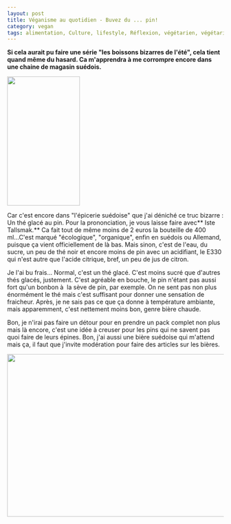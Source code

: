 ```yaml
---
layout: post
title: Véganisme au quotidien - Buvez du ... pin!
category: vegan
tags: alimentation, Culture, lifestyle, Réflexion, végétarien, végétarisme, vegan, veganisme
---
```

**Si cela aurait pu faire une série "les boissons bizarres de l'été", cela tient quand même du hasard. Ca m'apprendra à me corrompre encore dans une chaine de magasin suédois.**

<img class="alignleft size-medium wp-image-20769" src="https://cheziceman.files.wordpress.com/2017/07/dsc_6582.jpg?w=169" alt="" width="169" height="300" />

Car c'est encore dans "l'épicerie suédoise" que j'ai déniché ce truc bizarre : Un thé glacé au pin. Pour la prononciation, je vous laisse faire avec** Iste Tallsmak.** Ca fait tout de même moins de 2 euros la bouteille de 400 ml...C'est marqué "écologique", "organique", enfin en suédois ou Allemand, puisque ça vient officiellement de là bas. Mais sinon, c'est de l'eau, du sucre, un peu de thé noir et encore moins de pin avec un acidifiant, le E330 qui n'est autre que l'acide citrique, bref, un peu de jus de citron.

Je l'ai bu frais... Normal, c'est un thé glacé. C'est moins sucré que d'autres thés glacés, justement. C'est agréable en bouche, le pin n'étant pas aussi fort qu'un bonbon à  la sève de pin, par exemple. On ne sent pas non plus énormément le thé mais c'est suffisant pour donner une sensation de fraicheur. Après, je ne sais pas ce que ça donne à température ambiante, mais apparemment, c'est nettement moins bon, genre bière chaude.

Bon, je n'irai pas faire un détour pour en prendre un pack complet non plus mais là encore, c'est une idée à creuser pour les pins qui ne savent pas quoi faire de leurs épines. Bon, j'ai aussi une bière suédoise qui m'attend mais ça, il faut que j'invite modération pour faire des articles sur les bières.

<img class="aligncenter size-large wp-image-20768" src="https://cheziceman.files.wordpress.com/2017/07/dsc_6581.jpg?w=672" alt="" width="672" height="378" />
